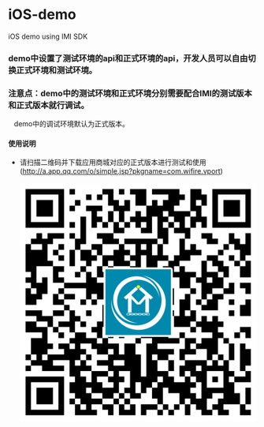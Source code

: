 # iOS-demo
iOS demo using IMI SDK
### demo中设置了测试环境的api和正式环境的api，开发人员可以自由切换正式环境和测试环境。
### 注意点：demo中的测试环境和正式环境分别需要配合IMI的测试版本和正式版本就行调试。
    demo中的调试环境默认为正式版本。


#### 使用说明

- 请扫描二维码并下载应用商城对应的正式版本进行测试和使用  
  (http://a.app.qq.com/o/simple.jsp?pkgname=com.wifire.vport)  
  <img src="https://github.com/imiapp/imi/blob/master/download_QR.png" width="660" />
